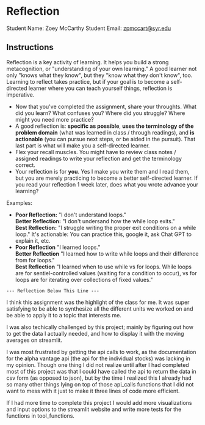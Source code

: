 # Reflection

Student Name:  Zoey McCarthy
Student Email:  zpmccart@syr.edu

## Instructions

Reflection is a key activity of learning. It helps you build a strong metacognition, or "understanding of your own learning." A good learner not only "knows what they know", but they "know what they don't know", too. Learning to reflect takes practice, but if your goal is to become a self-directed learner where you can teach yourself things, reflection is imperative.

- Now that you've completed the assignment, share your throughts. What did you learn? What confuses you? Where did you struggle? Where might you need more practice?
- A good reflection is: **specific as possible**,  **uses the terminology of the problem domain** (what was learned in class / through readings), and **is actionable** (you can pursue next steps, or be aided in the pursuit). That last part is what will make you a self-directed learner.
- Flex your recall muscles. You might have to review class notes / assigned readings to write your reflection and get the terminology correct.
- Your reflection is for **you**. Yes I make you write them and I read them, but you are merely practicing to become a better self-directed learner. If you read your reflection 1 week later, does what you wrote advance your learning?

Examples:

- **Poor Reflection:**  "I don't understand loops."   
**Better Reflection:** "I don't undersand how the while loop exits."   
**Best Reflection:** "I struggle writing the proper exit conditions on a while loop." It's actionable: You can practice this, google it, ask Chat GPT to explain it, etc. 
-  **Poor Reflection** "I learned loops."   
**Better Reflection** "I learned how to write while loops and their difference from for loops."   
**Best Reflection** "I learned when to use while vs for loops. While loops are for sentiel-controlled values (waiting for a condition to occur), vs for loops are for iterating over collections of fixed values."

`--- Reflection Below This Line ---`

I think this assignment was the highlight of the class for me. It was super satisfying to be able to synthesize all the different units we worked on and be able to apply it to a topic that interests me. 

I was also techically challenged by this project; mainly by figuring out how to get the data I actually needed, and how to display it with the moving averages on streamlit. 

I was most frustrated by getting the api calls to work, as the documentation for the alpha vantage api (the api for the individual stocks) was lacking in my opinion. Though one thing I did not realize until after I had completed most of this project was that I could have called the api to return the data in csv form (as opposed to json), but by the time I realized this I already had so many other things lying on top of those api_calls functions that I did not want to mess with it just to make it three lines of code more efficient. 

If I had more time to complete this project I would add more visualizations and input options to the streamlit website and write more tests for the functions in tool_functions. 
